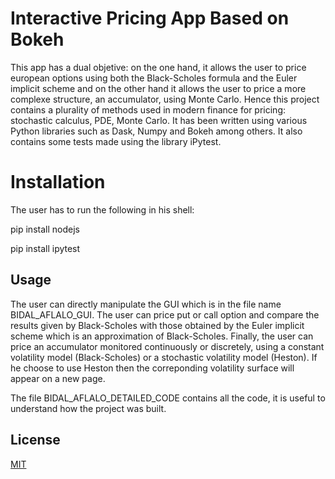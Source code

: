 # Interactive Pricing App Based on Bokeh

This app has a dual objetive: on the one hand, it allows the user to price european options using both the Black-Scholes formula and the Euler implicit scheme and on the other hand it allows the user to price a more complexe structure, an accumulator, using Monte Carlo. Hence this project contains a plurality of methods used in modern finance for pricing: stochastic calculus, PDE, Monte Carlo. It has been written using various Python libraries such as Dask, Numpy and Bokeh among others.
It also contains some tests made using the library iPytest.

# Installation

The user has to run the following in his shell: 

pip install nodejs

pip install ipytest


## Usage

The user can directly manipulate the GUI which is in the file name BIDAL_AFLALO_GUI. The user can price put or call option and compare the results given by Black-Scholes with those obtained by the Euler implicit scheme which is an approximation of Black-Scholes. Finally, the user can price an accumulator monitored continuously or discretely, using a constant volatility model (Black-Scholes) or a stochastic volatility model (Heston). If he choose to use Heston then the correponding volatility surface will appear on a new page.

The file BIDAL_AFLALO_DETAILED_CODE contains all the code, it is useful to understand how the project was built. 

## License
[MIT](https://choosealicense.com/licenses/mit/)
